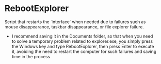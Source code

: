 # RebootExplorer
Script that restarts the 'interface' when needed due to failures such as mouse disappearance, taskbar disappearance, or file explorer failure.

- I recommend saving it in the Documents folder, so that when you need to solve a temporary problem related to explorer.exe, you simply press the Windows key and type RebootExplorer, then press Enter to execute it, avoiding the need to restart the computer for such failures and saving time in the process
